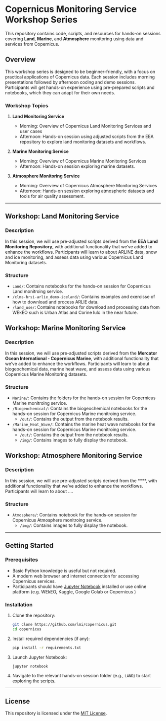 # Copernicus Monitoring Service Workshop Series

This repository contains code, scripts, and resources for hands-on sessions covering **Land**, **Marine**, and **Atmosphere** monitoring using data and services from Copernicus.


## Overview

This workshop series is designed to be beginner-friendly, with a focus on practical applications of Copernicus data. Each session includes morning presentations followed by afternoon coding and demo sessions. Participants will get hands-on experience using pre-prepared scripts and notebooks, which they can adapt for their own needs.

### Workshop Topics

1. **Land Monitoring Service**
   - Morning: Overview of Copernicus Land Monitoring Services and user cases 
   - Afternoon: Hands-on session using adjusted scripts from the EEA repository to explore land monitoring datasets and workflows.
   
2. **Marine Monitoring Service** 
   - Morning: Overview of Copernicus Marine Monitoring Services
   - Afternoon: Hands-on session exploring marine datasets.

3. **Atmosphere Monitoring Service** 
   - Morning: Overview of Copernicus Atmosphere Monitoring Services
   - Afternoon: Hands-on session exploring atmospheric datasets and tools for air quality assessment.

---

## Workshop: Land Monitoring Service

### Description

In this session, we will use pre-adjusted scripts derived from the **EEA Land Monitoring Repository**, with additional functionality that we’ve added to enhance the workflows. Participants will learn to about ARLINE data, snow and ice monitoring, and assess data using various Copernicus Land Monitoring datasets.

### Structure

- `Land/`: Contains notebooks for the hands-on session for Copernicus Land monitroing service.
- `/clms-hrsi-arlie_demo-iceland/`: Contains examples and exercisse of how to download and process ARLIE data.
- `/land_use/`: Contains notebooks for download and processing data from WEkEO such is Urban Atlas and Corine lulc in the near future.

## Workshop: Marine Monitoring Service

### Description

In this session, we will use pre-adjusted scripts derived from the **Mercator Ocean International - Copernicus Marine**, with additional functionality that we’ve added to enhance the workflows. Participants will learn to about biogeochemical data, marine heat wave, and assess data using various Copernicus Marine Monitoring datasets.

### Structure

- `Marine/`: Contains the folders for the hands-on session for Copernicus Marine monitroing service.
- `/Biogeochemical/`: Contains the biogeochemical notebooks for the hands-on session for Copernicus Marine monitroing service.
   - `/out/`: Contains the output from the notebook results.
- `/Marine_Heat_Wave/`: Contains the marine heat wave notebooks for the hands-on session for Copernicus Marine monitroing service.
   - `/out/`: Contains the output from the notebook results.
   - `/img/`: Contains images to fully display the notebook.

## Workshop: Atmosphere Monitoring Service

### Description

In this session, we will use pre-adjusted scripts derived from the ****, with additional functionality that we’ve added to enhance the workflows. Participants will learn to about ....

### Structure

- `Atmosphere/`: Contains notebook for the hands-on session for Copernicus Atmosphere monitroing service.
   - `/img/`: Contains images to fully display the notebook.



---

## Getting Started

### Prerequisites

- Basic Python knowledge is useful but not required.
- A modern web browser and internet connection for accessing Copernicus services.
- Participants should have [Jupyter Notebook](https://jupyter.org/install) installed or use online platform (e.g. WEkEO, Kaggle, Google Colab or Copernicus )

### Installation

1. Clone the repository:
    ```bash
    git clone https://github.com/lmi/copernicus.git
    cd copernicus
    ```

2. Install required dependencies (if any):
    ```bash
    pip install -r requirements.txt
    ```

3. Launch Jupyter Notebook:
    ```bash
    jupyter notebook
    ```

4. Navigate to the relevant hands-on session folder (e.g., `LAND`) to start exploring the scripts.

---
## License

This repository is licensed under the [MIT License](LICENSE).

